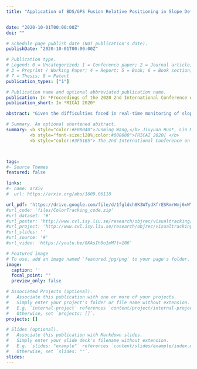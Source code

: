 ```yaml
---
title: "Application of BDS/GPS Fusion Relative Positioning in Slope Deformation Monitoring"


date: "2020-10-01T00:00:00Z"
doi: ""

# Schedule page publish date (NOT publication's date).
publishDate: "2020-10-01T00:00:00Z"

# Publication type.
# Legend: 0 = Uncategorized; 1 = Conference paper; 2 = Journal article;
# 3 = Preprint / Working Paper; 4 = Report; 5 = Book; 6 = Book section;
# 7 = Thesis; 8 = Patent
publication_types: ["1"]

# Publication name and optional abbreviated publication name.
publication: In *Proceedings of the 2020 2nd International Conference on Robotics, Intelligent Control and Artificial Intelligence*
publication_short: In *RICAI 2020*

abstract: "Given the difficulties faced in real-time monitoring of slope deformation and the low degree of automation of the traditional monitoring methods, a BDS/GPS based geological deformation monitoring system was designed. This system uses carrier phase differential technology to achieve BDS/GPS high-precision positioning, transmits data through the NB-IoT wireless network, and transmits slope deformation monitoring data and environmental-based data to a cloud server, achieving automatic and real-time data collection and transmission. In order to study the function and accuracy of the BDS / GPS integrated system in deformation monitoring, experiments are designed to test the stability of the system and collected environmental factors. The feasibility of BDS / GPS in deformation monitoring is analyzed from the constellation distribution and satellite system. The test results show that long-term continuous observation is the prerequisite for obtaining high-precision positioning data. Under the same conditions, the BDS / GPS integrated system's measured accuracy is better than that of the BDS single system."

# Summary. An optional shortened abstract.
summary: <b style="color:#E08040">Junming Wang,</b> Jiuyuan Huo*, Lin Mu, Hamzah Murad Mohammed Al-Neshmi, Tao Ju </br> 
         <b style="font-size:120%;color:#008080">[RICAI 2020] </b> 
         <b style="color:#3F51B5"> The 2nd International Conference on Robotics, Intelligent Control and Artificial Intelligence</b><b style="color:red"> (EI)</b> 



tags:
#- Source Themes
featured: false

links:
#- name: arXiv
#  url: https://arxiv.org/abs/1609.06118

url_pdf: 'https://drive.google.com/file/d/1fgldch8K3WTydXfrESRmrWmj6xWYUuoJ/view?usp=sharing'
#url_code: 'files/ColorTracking_code.zip'
#url_dataset: '#'
#url_poster: 'http://www.cvl.isy.liu.se/research/objrec/visualtracking/colvistrack/CN_Tracking_CVPR14_poster.pdf'
#url_project: 'http://www.cvl.isy.liu.se/research/objrec/visualtracking/colvistrack/index.html'
#url_slides: ''
#url_source: '#'
#url_video: 'https://youtu.be/GKAsIh0o1mM?t=106'

# Featured image
# To use, add an image named `featured.jpg/png` to your page's folder. 
image:
  caption: ''
  focal_point: ""
  preview_only: false

# Associated Projects (optional).
#   Associate this publication with one or more of your projects.
#   Simply enter your project's folder or file name without extension.
#   E.g. `internal-project` references `content/project/internal-project/index.md`.
#   Otherwise, set `projects: []`.
projects: []

# Slides (optional).
#   Associate this publication with Markdown slides.
#   Simply enter your slide deck's filename without extension.
#   E.g. `slides: "example"` references `content/slides/example/index.md`.
#   Otherwise, set `slides: ""`.
slides:
---
```



